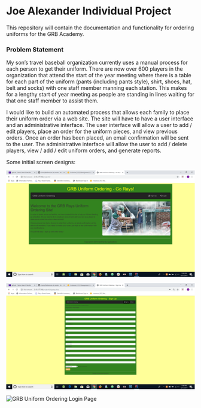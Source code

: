 # Joe Alexander Individual Project

This repository will contain the documentation and functionality for ordering uniforms for the GRB Academy. 

### Problem Statement

My son’s travel baseball organization currently uses a manual process for each person to get their uniform. There are 
now over 600 players in the organization that attend the start of the year meeting where there is a table for each part 
of the uniform (pants (including pants style), shirt, shoes, hat, belt and socks) with one staff member manning each 
station. This makes for a lengthy start of year meeting as people are standing in lines waiting for that one staff 
member to assist them.

I would like to build an automated process that allows each family to place their uniform order via a web site. The site will have to have a user interface and an administrative interface. The user interface will allow a user to add / edit players, place an order for the uniform pieces, and view previous orders. Once an order has been placed, an email confirmation will be sent to the user.
The administrative interface will allow the user to add / delete players, view / add / edit uniform orders, and generate reports.

Some initial screen designs:

![GRB Uniform Ordering Landing Page](images/landingPage.png)

![GRB Uniform Ordering Sign Up Page](images/signUp.png)

![GRB Uniform Ordering Login Page](images/loginPag.png)